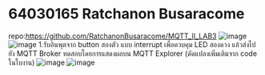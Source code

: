 # 64030165 Ratchanon Busaracome
repo:https://github.com/RatchanonBusaracome/MQTT_II_LAB3
![image](https://github.com/tnpn2545/MQTT_Lab_II/assets/115066414/9716c538-33dd-4203-8158-2acfd2dff824)
![image](https://github.com/tnpn2545/MQTT_Lab_II/assets/115066414/a73a3bea-0cba-4958-bf31-ab27ef84b9a5)
1.รับอินพุตจาก button สองตัว แบบ interrupt เพื่อควบคุม LED สองดวง แล้วส่งไปยัง MQTT Broker ทดสอบโดยการแสดงผลบน MQTT Explorer (ดัดแปลงเพิ่มเติมจาก code ในใบงาน)
![image](https://github.com/tnpn2545/MQTT_Lab_II/assets/115066414/759076ce-c2ca-4380-80a5-043d1ad0344b)
![image](https://github.com/tnpn2545/MQTT_Lab_II/assets/115066414/54293846-64ca-4f5c-a2b4-5475f4c24a14)
